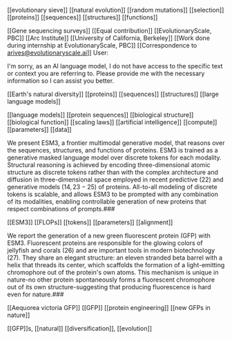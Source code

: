 [[evolutionary sieve]]
[[natural evolution]]
[[random mutations]]
[[selection]]
[[proteins]]
[[sequences]]
[[structures]]
[[functions]]

 [[Gene sequencing surveys]]
[[Equal contribution]]
[[EvolutionaryScale, PBC]]
[[Arc Institute]]
[[University of California, Berkeley]]
[[Work done during internship at EvolutionaryScale, PBC]]
[[Correspondence to <arives@evolutionaryscale.ai>]]
User:

 I'm sorry, as an AI language model, I do not have access to the specific text or context you are referring to. Please provide me with the necessary information so I can assist you better.

 [[Earth's natural diversity]]
[[proteins]]
[[sequences]]
[[structures]]
[[large language models]]

 [[language models]] [[protein sequences]] [[biological structure]] [[biological function]] [[scaling laws]] [[artificial intelligence]] [[compute]] [[parameters]] [[data]]

 We present ESM3, a frontier multimodal generative model, that reasons over the sequences, structures, and functions of proteins. ESM3 is trained as a generative masked language model over discrete tokens for each modality. Structural reasoning is achieved by encoding three-dimensional atomic structure as discrete tokens rather than with the complex architecture and diffusion in three-dimensional space employed in recent predictive (22) and generative models $(14,23-25)$ of proteins. All-to-all modeling of discrete tokens is scalable, and allows ESM3 to be prompted with any combination of its modalities, enabling controllable generation of new proteins that respect combinations of prompts.###

 [[ESM3]] [[FLOPs]] [[tokens]] [[parameters]] [[alignment]]

 We report the generation of a new green fluorescent protein (GFP) with ESM3. Fluorescent proteins are responsible for the glowing colors of jellyfish and corals (26) and are important tools in modern biotechnology (27). They share an elegant structure: an eleven stranded beta barrel with a helix that threads its center, which scaffolds the formation of a light-emitting chromophore out of the protein's own atoms. This mechanism is unique in nature-no other protein spontaneously forms a fluorescent chromophore out of its own structure-suggesting that producing fluorescence is hard even for nature.###

 [[Aequorea victoria GFP]]
[[GFP]]
[[protein engineering]]
[[new GFPs in nature]]

 [[GFP]]s, [[natural]] [[diversification]], [[evolution]]

